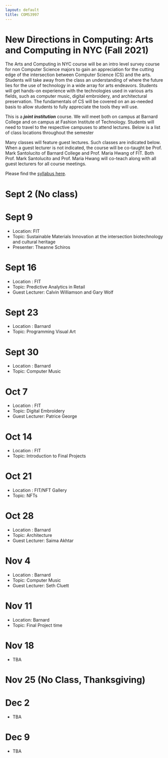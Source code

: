```yaml
---
layout: default
title: COMS3997
---
```

 
# New Directions in Computing: Arts and Computing in NYC (Fall 2021)


The Arts and Computing in NYC course will be an intro level survey course for non Computer
Science majors to gain an appreciation for the cutting edge of the intersection between Computer
Science (CS) and the arts. Students will take away from the class an understanding of where the
future lies for the use of technology in a wide array for arts endeavors. Students will get
hands-on experience with the technologies used in various arts fields, such as computer music,
digital embroidery, and architectural preservation. The fundamentals of CS will be covered on an
as-needed basis to allow students to fully appreciate the tools they will use.

This is a **_joint institution_** course.
We will meet both on campus at Barnard College and on campus at Fashion Institute of Technology.
Students will need to travel to the respective campuses to attend lectures.
Below is a list of class locations throughout the semester

Many classes will feature guest lectures.
Such classes are indicated below.
When a guest lecturer is not indicated, the course will be co-taught be Prof. Mark Santolucito of Barnard College and Prof. Maria Hwang of FIT.
Both Prof. Mark Santolucito and Prof. Maria Hwang will co-teach along with all guest lecturers for all course meetings.

Please find the [syllabus here](./syllabus.pdf).

# Sept 2 (No class)

# Sept 9 

- Location: FIT
- Topic: Sustainable Materials Innovation at the intersection biotechnology and cultural heritage
- Presenter: Theanne Schiros

# Sept 16 

- Location : FIT
- Topic: Predictive Analytics in Retail
- Guest Lecturer: Calvin Williamson and Gary Wolf

# Sept 23

- Location : Barnard
- Topic: Programming Visual Art

# Sept 30

- Location : Barnard
- Topic: Computer Music 

# Oct 7

- Location : FIT
- Topic: Digital Embroidery 
- Guest Lecturer: Patrice George

# Oct 14

- Location : FIT
- Topic: Introduction to Final Projects

# Oct 21

- Location : FIT/NFT Gallery
- Topic: NFTs

# Oct 28

- Location : Barnard
- Topic: Architecture
- Guest Lecturer: Saima Akhtar

# Nov 4

- Location : Barnard
- Topic: Computer Music 
- Guest Lecturer: Seth Cluett

# Nov 11

- Location: Barnard
- Topic: Final Project time

# Nov 18

- TBA

# Nov 25 (No Class, Thanksgiving)

# Dec 2 

- TBA

# Dec 9

- TBA



